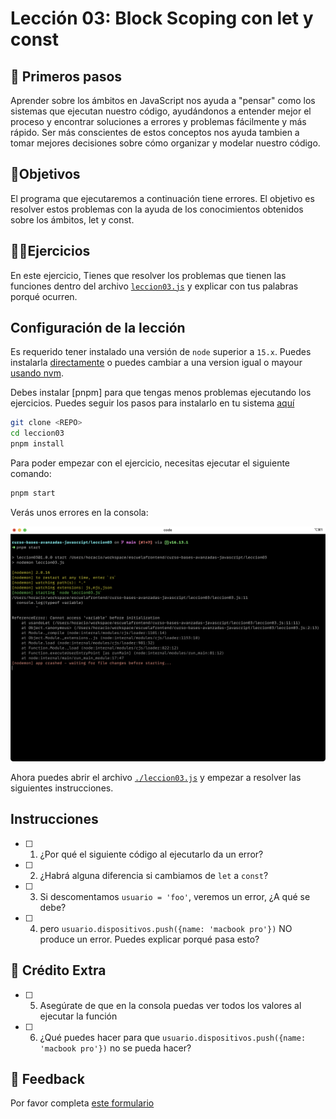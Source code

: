 # Lección 03: Block Scoping con let y const

## 🐾 Primeros pasos

Aprender sobre los ámbitos en JavaScript nos ayuda a "pensar" como los sistemas que ejecutan nuestro código, ayudándonos a entender mejor el proceso y encontrar soluciones a errores y problemas fácilmente y más rápido. Ser más conscientes de estos conceptos nos ayuda tambien a tomar mejores decisiones sobre cómo organizar y modelar nuestro código.

## 🎯Objetivos

El programa que ejecutaremos a continuación tiene errores. El objetivo es resolver estos problemas con la ayuda de los conocimientos obtenidos sobre los ámbitos, let y const.

## 🏋️‍♂️Ejercicios

En este ejercicio, Tienes que resolver los problemas que tienen las funciones dentro del archivo [`leccion03.js`](leccion03.js) y explicar con tus palabras porqué ocurren.

## Configuración de la lección

Es requerido tener instalado una versión de `node` superior a `15.x`. Puedes instalarla [directamente](https://docs.npmjs.com/downloading-and-installing-node-js-and-npm) o puedes cambiar a una version igual o mayour [usando nvm](https://github.com/nvm-sh/nvm#installing-and-updating).

Debes instalar [pnpm] para que tengas menos problemas ejecutando los ejercicios. Puedes seguir los pasos para instalarlo en tu sistema [aquí](https://pnpm.io/installation)

```bash
git clone <REPO>
cd leccion03
pnpm install
```

Para poder empezar con el ejercicio, necesitas ejecutar el siguiente comando:

```bash
pnpm start
```

Verás unos errores en la consola:

![muestra de tests fallidos](assets/tests-fallidos.png)

Ahora puedes abrir el archivo [`./leccion03.js`](leccion03.js) y empezar a resolver las siguientes instrucciones.

## Instrucciones

- [ ] 1. ¿Por qué el siguiente código al ejecutarlo da un error?
- [ ] 2. ¿Habrá alguna diferencia si cambiamos de `let` a `const`?
- [ ] 3. Si descomentamos `usuario = 'foo'`, veremos un error, ¿A qué se debe?
- [ ] 4. pero `usuario.dispositivos.push({name: 'macbook pro'})` NO produce un error. Puedes explicar porqué pasa esto?

## 🍬 Crédito Extra

- [ ] 5. Asegúrate de que en la consola puedas ver todos los valores al ejecutar la función
- [ ] 6. ¿Qué puedes hacer para que `usuario.dispositivos.push({name: 'macbook pro'})` no se pueda hacer?

## 📣 Feedback

Por favor completa [este formulario](https://docs.google.com/forms/d/e/1FAIpQLSf6hxzKdcgkQv6EKjS1AXmGO_Y49Aa86zOpcveI3Xp-ZIHYTg/viewform?usp=pp_url&entry.1972342453={{MI-EMAIL}}&entry.1828471740=leccion-03)
